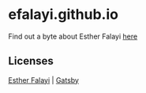 # efalayi.github.io
Find out a byte about Esther Falayi [here](https://efalayi.github.io/)


Licenses
---
[Esther Falayi](https://efalayi.github.io/LICENSE) | [Gatsby](https://efalayi.github.io/LICENSE.Gatsby)
